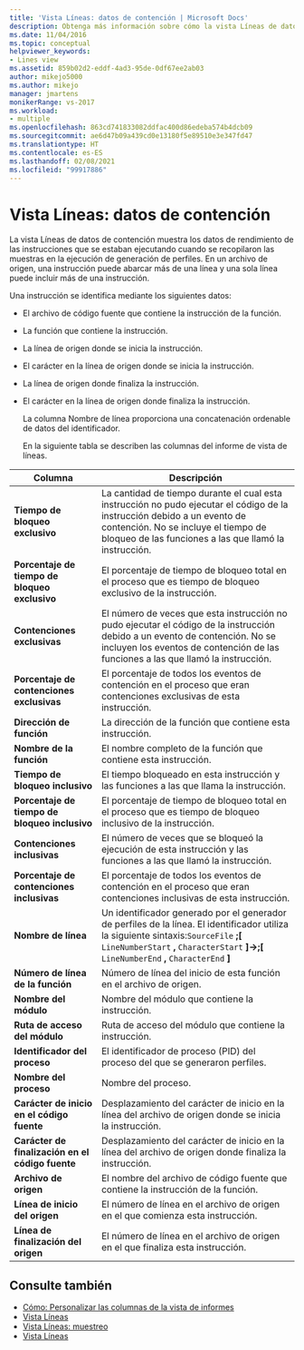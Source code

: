 ```yaml
---
title: 'Vista Líneas: datos de contención | Microsoft Docs'
description: Obtenga más información sobre cómo la vista Líneas de datos de contención muestra los datos de rendimiento de las instrucciones que se estaban ejecutando cuando se recopilaron las muestras en la ejecución de generación de perfiles.
ms.date: 11/04/2016
ms.topic: conceptual
helpviewer_keywords:
- Lines view
ms.assetid: 859b02d2-eddf-4ad3-95de-0df67ee2ab03
author: mikejo5000
ms.author: mikejo
manager: jmartens
monikerRange: vs-2017
ms.workload:
- multiple
ms.openlocfilehash: 863cd741833082ddfac400d86edeba574b4dcb09
ms.sourcegitcommit: ae6d47b09a439cd0e13180f5e89510e3e347fd47
ms.translationtype: HT
ms.contentlocale: es-ES
ms.lasthandoff: 02/08/2021
ms.locfileid: "99917886"
---
```

# <a name="lines-view---contention-data"></a>Vista Líneas: datos de contención
La vista Líneas de datos de contención muestra los datos de rendimiento de las instrucciones que se estaban ejecutando cuando se recopilaron las muestras en la ejecución de generación de perfiles. En un archivo de origen, una instrucción puede abarcar más de una línea y una sola línea puede incluir más de una instrucción.

 Una instrucción se identifica mediante los siguientes datos:

- El archivo de código fuente que contiene la instrucción de la función.

- La función que contiene la instrucción.

- La línea de origen donde se inicia la instrucción.

- El carácter en la línea de origen donde se inicia la instrucción.

- La línea de origen donde finaliza la instrucción.

- El carácter en la línea de origen donde finaliza la instrucción.

  La columna Nombre de línea proporciona una concatenación ordenable de datos del identificador.

  En la siguiente tabla se describen las columnas del informe de vista de líneas.

|Columna|Descripción|
|------------|-----------------|
|**Tiempo de bloqueo exclusivo**|La cantidad de tiempo durante el cual esta instrucción no pudo ejecutar el código de la instrucción debido a un evento de contención. No se incluye el tiempo de bloqueo de las funciones a las que llamó la instrucción.|
|**Porcentaje de tiempo de bloqueo exclusivo**|El porcentaje de tiempo de bloqueo total en el proceso que es tiempo de bloqueo exclusivo de la instrucción.|
|**Contenciones exclusivas**|El número de veces que esta instrucción no pudo ejecutar el código de la instrucción debido a un evento de contención. No se incluyen los eventos de contención de las funciones a las que llamó la instrucción.|
|**Porcentaje de contenciones exclusivas**|El porcentaje de todos los eventos de contención en el proceso que eran contenciones exclusivas de esta instrucción.|
|**Dirección de función**|La dirección de la función que contiene esta instrucción.|
|**Nombre de la función**|El nombre completo de la función que contiene esta instrucción.|
|**Tiempo de bloqueo inclusivo**|El tiempo bloqueado en esta instrucción y las funciones a las que llama la instrucción.|
|**Porcentaje de tiempo de bloqueo inclusivo**|El porcentaje de tiempo de bloqueo total en el proceso que es tiempo de bloqueo inclusivo de la instrucción.|
|**Contenciones inclusivas**|El número de veces que se bloqueó la ejecución de esta instrucción y las funciones a las que llamó la instrucción.|
|**Porcentaje de contenciones inclusivas**|El porcentaje de todos los eventos de contención en el proceso que eran contenciones inclusivas de esta instrucción.|
|**Nombre de línea**|Un identificador generado por el generador de perfiles de la línea. El identificador utiliza la siguiente sintaxis:`SourceFile` **;[** `LineNumberStart` **,** `CharacterStart` **]->;[** `LineNumberEnd` **,** `CharacterEnd` **]**|
|**Número de línea de la función**|Número de línea del inicio de esta función en el archivo de origen.|
|**Nombre del módulo**|Nombre del módulo que contiene la instrucción.|
|**Ruta de acceso del módulo**|Ruta de acceso del módulo que contiene la instrucción.|
|**Identificador del proceso**|El identificador de proceso (PID) del proceso del que se generaron perfiles.|
|**Nombre del proceso**|Nombre del proceso.|
|**Carácter de inicio en el código fuente**|Desplazamiento del carácter de inicio en la línea del archivo de origen donde se inicia la instrucción.|
|**Carácter de finalización en el código fuente**|Desplazamiento del carácter de inicio en la línea del archivo de origen donde finaliza la instrucción.|
|**Archivo de origen**|El nombre del archivo de código fuente que contiene la instrucción de la función.|
|**Línea de inicio del origen**|El número de línea en el archivo de origen en el que comienza esta instrucción.|
|**Línea de finalización del origen**|El número de línea en el archivo de origen en el que finaliza esta instrucción.|

## <a name="see-also"></a>Consulte también
- [Cómo: Personalizar las columnas de la vista de informes](../profiling/how-to-customize-report-view-columns.md)
- [Vista Líneas](../profiling/lines-view.md)
- [Vista Líneas: muestreo](../profiling/lines-view-dotnet-memory-sampling-data.md)
- [Vista Líneas](../profiling/lines-view-sampling-data.md)
